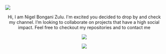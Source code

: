 <p align="center">
 
</p align="center">
<img src="https://user-images.githubusercontent.com/37867005/121528700-03f10200-c9fc-11eb-8a35-0b99f920053e.png" />


<!-- <p align="center">
 
 <img src="https://badges.pufler.dev/visits/nigelreign/nigelreign"/> 
 <img src="https://badges.pufler.dev/years/nigelreign"/>
 <img src="https://badges.pufler.dev/repos/nigelreign"/>

</p> -->

<p align="center">
  Hi, I am Nigel Bongani Zulu. I'm excited you decided to drop by and check my channel. I’m looking to collaborate on projects that have a high social impact. Feel free to checkout my repositories and to contact me
</p>  

<p align = "center">
 <img src="https://activity-graph.herokuapp.com/graph?username=nigelreign&theme=redical">
</p> 
 
<p align = "center">
  <img src = "https://github-readme-stats.vercel.app/api/top-langs/?username=nigelreign&hide=html,css,shaderlab,hlsl&theme=radical">
</p>

<!--START_SECTION:waka-->
<!--END_SECTION:waka-->
